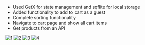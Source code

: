 * Used GetX for state management and sqflite for local storage
* Added functionality to add to cart as a guest
* Complete sorting functionality
* Navigate to cart page and show all cart items
* Get products from an API

![1](https://github.com/Bishozit/Ecommerce_super_shop/assets/110930138/d660fb6d-7944-4bd2-8277-b5cc143034b7)
![2](https://github.com/Bishozit/Ecommerce_super_shop/assets/110930138/6186e51d-3459-458c-b354-aec0f53357dd)
![3](https://github.com/Bishozit/Ecommerce_super_shop/assets/110930138/2b66228c-2734-4ca4-adce-dc97a33e59b4)
![4](https://github.com/Bishozit/Ecommerce_super_shop/assets/110930138/efe0a251-5ee4-4838-9d66-148a2036d59c)

